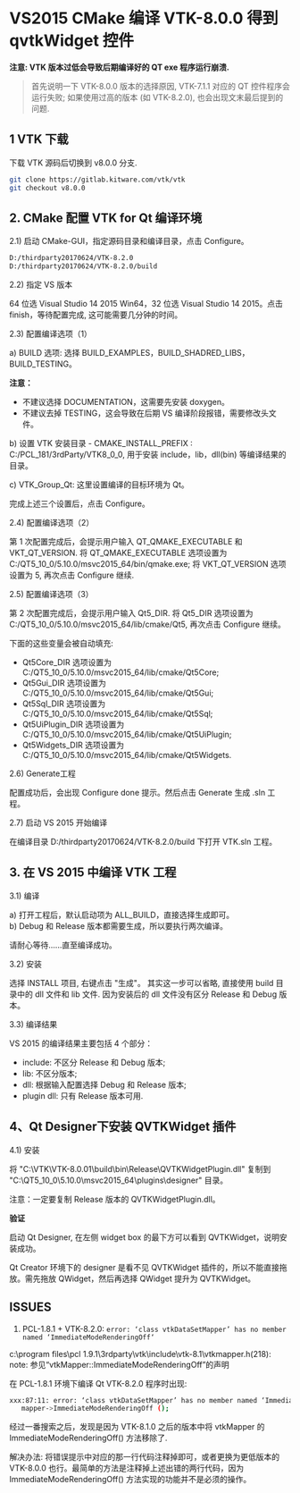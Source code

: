 # VS2015 CMake 编译 VTK-8.0.0 得到 qvtkWidget 控件  

**注意: VTK 版本过低会导致后期编译好的 QT exe 程序运行崩溃.**  

> 首先说明一下 VTK-8.0.0 版本的选择原因, VTK-7.1.1 对应的 QT 控件程序会运行失败; 如果使用过高的版本 (如 VTK-8.2.0), 也会出现文末最后提到的问题.   

## 1 VTK 下载

下载 VTK 源码后切换到 v8.0.0 分支.  

```bash
git clone https://gitlab.kitware.com/vtk/vtk
git checkout v8.0.0
```

## 2. CMake 配置 VTK for Qt 编译环境  

2.1) 启动 CMake-GUI，指定源码目录和编译目录，点击 Configure。  

```bash
D:/thirdparty20170624/VTK-8.2.0  
D:/thirdparty20170624/VTK-8.2.0/build  
```

2.2) 指定 VS 版本  

64 位选 Visual Studio 14 2015 Win64，32 位选 Visual Studio 14 2015。点击 finish，等待配置完成, 这可能需要几分钟的时间。  


2.3) 配置编译选项（1）  

a) BUILD 选项: 选择 BUILD_EXAMPLES，BUILD_SHADRED_LIBS，BUILD_TESTING。  

**注意：**  

- 不建议选择 DOCUMENTATION，这需要先安装 doxygen。  
- 不建议去掉 TESTING，这会导致在后期 VS 编译阶段报错，需要修改头文件。  

b) 设置 VTK 安装目录 - CMAKE_INSTALL_PREFIX : C:/PCL_181/3rdParty/VTK8_0_0, 用于安装 include，lib，dll(bin) 等编译结果的目录。  

c) VTK_Group_Qt: 这里设置编译的目标环境为 Qt。  
 
完成上述三个设置后，点击 Configure。  

2.4) 配置编译选项（2）  

第 1 次配置完成后，会提示用户输入 QT_QMAKE_EXECUTABLE 和 VKT_QT_VERSION. 将 QT_QMAKE_EXECUTABLE 选项设置为 C:/QT5_10_0/5.10.0/msvc2015_64/bin/qmake.exe; 将 VKT_QT_VERSION 选项设置为 5, 再次点击 Configure 继续.  

2.5) 配置编译选项（3）
 
第 2 次配置完成后，会提示用户输入 Qt5_DIR. 将 Qt5_DIR 选项设置为 C:/QT5_10_0/5.10.0/msvc2015_64/lib/cmake/Qt5, 再次点击 Configure 继续。

下面的这些变量会被自动填充:  

- Qt5Core_DIR 选项设置为  C:/QT5_10_0/5.10.0/msvc2015_64/lib/cmake/Qt5Core;  
- Qt5Gui_DIR 选项设置为  C:/QT5_10_0/5.10.0/msvc2015_64/lib/cmake/Qt5Gui;  
- Qt5Sql_DIR 选项设置为  C:/QT5_10_0/5.10.0/msvc2015_64/lib/cmake/Qt5Sql;  
- Qt5UiPlugin_DIR 选项设置为  C:/QT5_10_0/5.10.0/msvc2015_64/lib/cmake/Qt5UiPlugin;  
- Qt5Widgets_DIR 选项设置为  C:/QT5_10_0/5.10.0/msvc2015_64/lib/cmake/Qt5Widgets.  

2.6) Generate工程

配置成功后，会出现 Configure done 提示。然后点击 Generate 生成 .sln 工程。  

2.7) 启动 VS 2015 开始编译

在编译目录 D:/thirdparty20170624/VTK-8.2.0/build 下打开 VTK.sln 工程。  

## 3. 在 VS 2015 中编译 VTK 工程  

3.1) 编译  

a) 打开工程后，默认启动项为 ALL_BUILD，直接选择生成即可。  
b) Debug 和 Release 版本都需要生成，所以要执行两次编译。  

请耐心等待......直至编译成功。  

3.2) 安装  

选择 INSTALL 项目, 右键点击 "生成"。 其实这一步可以省略, 直接使用 build 目录中的 dll 文件和 lib 文件. 因为安装后的 dll 文件没有区分 Release 和 Debug 版本。  

3.3) 编译结果  

VS 2015 的编译结果主要包括 4 个部分：  

- include: 不区分 Release 和 Debug 版本;  
- lib: 不区分版本;  
- dll: 根据输入配置选择 Debug 和 Release 版本;  
- plugin dll: 只有 Release 版本可用.  

## 4、Qt Designer下安装 QVTKWidget 插件  

4.1) 安装  

将 "C:\VTK\VTK-8.0.01\build\bin\Release\QVTKWidgetPlugin.dll" 复制到 "C:\QT5_10_0\5.10.0\msvc2015_64\plugins\designer" 目录。 

注意：一定要复制 Release 版本的 QVTKWidgetPlugin.dll。  

**验证**  

启动 Qt Designer, 在左侧 widget box 的最下方可以看到 QVTKWidget，说明安装成功。  

Qt Creator 环境下的 designer 是看不见 QVTKWidget 插件的，所以不能直接拖放。需先拖放 QWidget，然后再选择 QWidget 提升为 QVTKWidget。  

## ISSUES  

1) PCL-1.8.1 + VTK-8.2.0: `error: ‘class vtkDataSetMapper’ has no member named ‘ImmediateModeRenderingOff‘`  

c:\program files\pcl 1.9.1\3rdparty\vtk\include\vtk-8.1\vtkmapper.h(218): note: 参见“vtkMapper::ImmediateModeRenderingOff”的声明

在 PCL-1.8.1 环境下编译 Qt VTK-8.2.0 程序时出现:  

```bash
xxx:87:11: error: ‘class vtkDataSetMapper’ has no member named ‘ImmediateModeRenderingOff’
   mapper->ImmediateModeRenderingOff ();
```
 
经过一番搜索之后，发现是因为 VTK-8.1.0 之后的版本中将 vtkMapper 的 ImmediateModeRenderingOff() 方法移除了.  

解决办法: 将错误提示中对应的那一行代码注释掉即可，或者更换为更低版本的 VTK-8.0.0 也行。最简单的方法是注释掉上述出错的两行代码，因为ImmediateModeRenderingOff() 方法实现的功能并不是必须的操作。  

